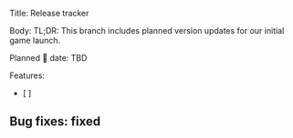 Title: Release tracker

Body:
TL;DR: This branch includes planned version updates for our initial game launch.

Planned 🚢 date: TBD

Features:
- [ ] 

Bug fixes:
fixed
- 
